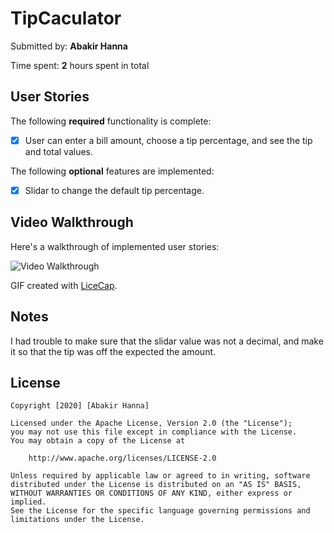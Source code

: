 # TipCaculator

Submitted by: **Abakir Hanna**

Time spent: **2** hours spent in total

## User Stories

The following **required** functionality is complete:

* [x] User can enter a bill amount, choose a tip percentage, and see the tip and total values.

The following **optional** features are implemented:
* [x] Slidar to change the default tip percentage.

## Video Walkthrough 

Here's a walkthrough of implemented user stories:

<img src='https://imgur.com/e4RJk5y.gif' title='Video Walkthrough' width='' alt='Video Walkthrough' />

GIF created with [LiceCap](http://www.cockos.com/licecap/).

## Notes

I had trouble to make sure that the slidar value was not a decimal, and make it so that the tip was off the expected the amount.

## License

    Copyright [2020] [Abakir Hanna]

    Licensed under the Apache License, Version 2.0 (the "License");
    you may not use this file except in compliance with the License.
    You may obtain a copy of the License at

        http://www.apache.org/licenses/LICENSE-2.0

    Unless required by applicable law or agreed to in writing, software
    distributed under the License is distributed on an "AS IS" BASIS,
    WITHOUT WARRANTIES OR CONDITIONS OF ANY KIND, either express or implied.
    See the License for the specific language governing permissions and
    limitations under the License.
